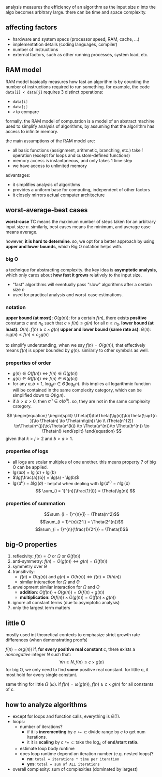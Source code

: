 analysis measures the efficiency of an algorithm as the input size $n$ into the algo becomes arbitrary large. there can be time and space complexity.
## affecting factors
- hardware and system specs (processor speed, RAM, cache, ...)
- implementation details (coding languages, compiler)
- number of instructions
- external factors, such as other running processes, system load, etc.
## RAM model
RAM model basically measures how fast an algorithm is by counting the number of instructions required to run something. for example, the code `data[i] < data[j]` requires 3 distinct operations: 
- `data[i]`
- `data[j]`
- `<` to compare

formally, the RAM model of computation is a model of an abstract machine used to simplify analysis of algorithms, by assuming that the algorithm has access to infinite memory. 

the main assumptions of the RAM model are: 
- all basic functions (assignment, arithmetic, branching, etc.) take 1 operation (except for loops and custom-defined functions)
- memory access is instantaneous, and only takes 1 time step
- we have access to unlimited memory

advantages:
- it simplifies analysis of algorithms
- provides a uniform base for computing, independent of other factors
- it closely mirrors actual computer architecture

## worst-average-best cases
**worst-case** TC means the maximum number of steps taken for an arbitrary input size $n$. similarly, best cases means the minimum, and average case means average.

however, **it is hard to determine**. so, we opt for a better approach by using **upper and lower bounds**, which Big O notation helps with.
### big O
a technique for abstracting complexity. the key idea is **asymptotic analysis**, which only cares about **how fast it grows** relatively to the input size.
- "fast" algorithms will eventually pass "slow" algorithms after a certain size $n$
- used for practical analysis and worst-case estimations.
### notation
**upper bound (at most)**: $O(g(n))$: for a certain $f(n)$, there exists **positive** constants $c$ and $n_{0}$ such that $c\times f(n) \leq g(n)$ for all $n \geq n_{0}$.
**lower bound (at least)**: $\Omega(n)$: $f(n) \geq c\times g(n)$
**upper and lower bound (same rate as)**: $\Theta(n)$: $c_{1}g(n) \leq f(n) \leq c_{2}g(n)$

to simplify understanding, when we say $f(n) = O(g(n))$, that effectively means $f(n) \text{ is upper bounded by } g(n)$. similarly to other symbols as well.

### properties of order
- $g(n)\in O(f(n)) \iff f(n) \in \Omega(g(n))$
- $g(n)\in \Theta(f(n)) \iff f(n) \in \Theta(g(n))$
- for any $a, b > 1$, $\log_{a}{n} \in \Theta(\log_{b}{n})$. this implies all logarithmic function will be contained in the same complexity category, which can be simplified down to $\Theta(\lg n)$.
- if $b > a> 0$, then $a^{n}\in o(b^{n})$. so, they are not in the same complexity category.

$$
\begin{equation}
\begin{split}
\Theta(1)\to\Theta(\lg(n))\to\Theta(\sqrt{n })\to \Theta(n) \to \Theta(n\lg(n)) \to
\\
 \Theta(n^{2)} \to\Theta(n^{j})\to\Theta(a^{k}) \to \Theta(a^{n})\to \Theta(b^{n}) \to \Theta(n!)
\end{split}
\end{equation}
$$
given that $k > j > 2$ and $b > a > 1$.

### properties of logs
- all logs are scalar multiples of one another. this means property 7 of big O can be applied.
- $\lg(ab) = \lg(a) + \lg(b)$
- $\lg(\frac{a}{b}) = \lg(a) - \lg(b)$
- $\lg(a^b) = b\lg(a)$ - helpful when dealing with $\lg(a^{n)}= n\lg(a)$
$$
\sum_{i = 1}^{n}{\frac{1}{i}} = \Theta(\lg(n))
$$
### properties of summation
$$\sum_{i = 1}^{n}{i} = \Theta(n^2)$$
$$\sum_{i = 1}^{n}{2^i} = \Theta(2^{n})$$
$$\sum_{i = 1}^{n}{\frac{1}{2^i}} = \Theta(1)$$
## big-O properties
1. reflexivity: $f(n) = O\text{ or }\Omega \text{ or }\Theta(f(n))$
2. anti-symmetry: $f(n) = O(g(n)) \iff g(n) = \Omega(f(n))$
3. symmetry over $\Theta$
4. transitivity: 
	- $f(n) = O(g(n)) \text{ and } g(n) = O(h(n)) \iff f(n) = O(h(n))$
	- similar interaction for $\Omega$ and $\Theta$
5. envelopment similar interaction for $\Omega$ and $\Theta$
	- **addition**: $O(f(n)) + O(g(n)) = O(f(n) + g(n))$ 
	- **multiplication**: $O(f(n)) \times O(g(n)) = O(f(n) \times g(n))$
6. ignore all constant terms (due to asymptotic analysis)
7. only the largest term matters

## little O
mostly used int theoretical contexts to emphasize strict growth rate differences (when demonstrating proofs)

$f(n) = o(g(n))$ if, **for every positive real constant** $c$, there exists a *nonnegative* integer $N$ such that:
$$\forall n \ge N, f(n) \le c\times g(n)$$
for big O, we only need to find **some** positive real constant. for little o, it most hold for every single constant.

same thing for little $\Omega$ ($\omega$). if $f(n) = \omega(g(n))$, $f(n) \ge c\times g(n)$ for all constants of $c$.


## how to analyze algorithms
- except for loops and function calls, everything is $\Theta(1)$.
- loops:
	- number of iterations?
		-  if it is **incrementing** by $c$ `+= c`: divide range by $c$ to get num iterations.
		- it it is **scaling** by $c$ `*= c`: take the $\log_{c}$ of **end/start ratio.**
	- estimate loop body runtime
	- does loop runtime depend on iteration number (e.g. nested loops)?
		- **no**: `total = iterations * time per iteration`
		- **yes**: `total = sum of ALL iterations`
- overall complexity: sum of complexities (dominated by largest)